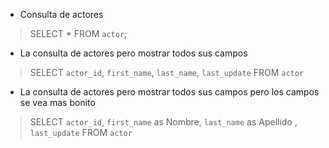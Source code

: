 * Consulta de actores
> SELECT * FROM `actor`;
* La consulta de actores  pero mostrar  todos  sus  campos
> SELECT `actor_id`, `first_name`, `last_name`, `last_update` FROM `actor`
* La consulta de actores  pero mostrar  todos  sus  campos pero los  campos se vea mas  bonito 
> SELECT `actor_id`, `first_name` as Nombre, `last_name` as Apellido , `last_update` FROM `actor`